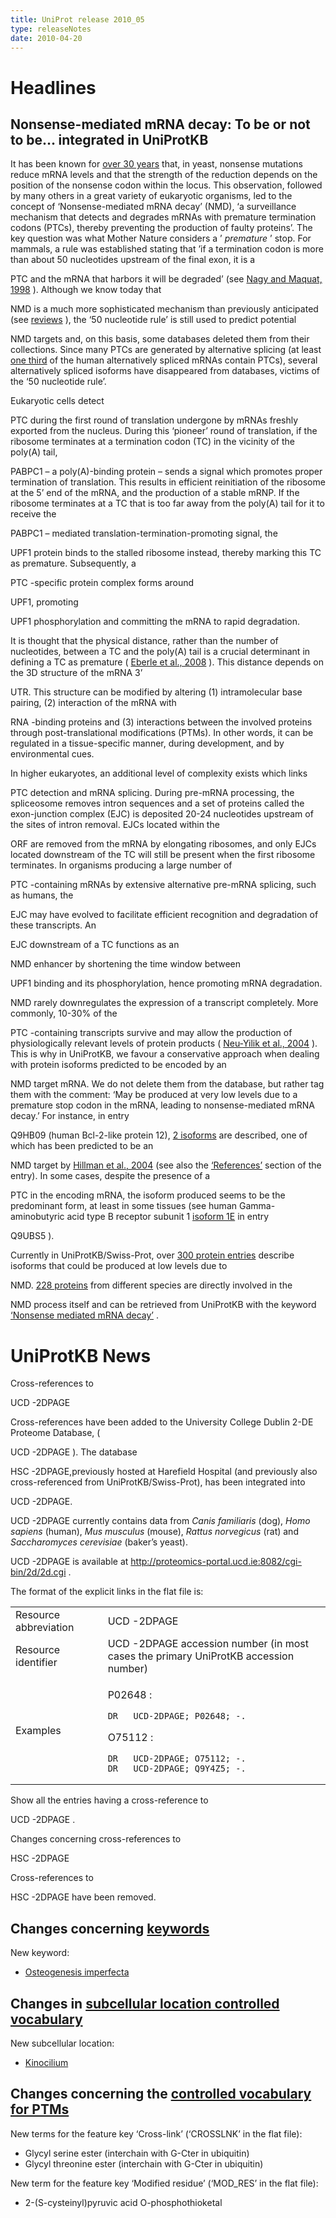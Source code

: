 ```yaml
---
title: UniProt release 2010_05
type: releaseNotes
date: 2010-04-20
---
```


# Headlines

## Nonsense-mediated mRNA decay: To be or not to be… integrated in UniProtKB

It has been known for [over 30 years](http://www.ncbi.nlm.nih.gov/pubmed/388431) that, in yeast, nonsense mutations reduce mRNA levels and that the strength of the reduction depends on the position of the nonsense codon within the locus. This observation, followed by many others in a great variety of eukaryotic organisms, led to the concept of ‘Nonsense-mediated mRNA decay’ (NMD), ‘a surveillance mechanism that detects and degrades mRNAs with premature termination codons (PTCs), thereby preventing the production of faulty proteins’. The key question was what Mother Nature considers a ’ _premature_ ’ stop. For mammals, a rule was established stating that ’if a termination codon is more than about 50 nucleotides upstream of the final exon, it is a

PTC and the mRNA that harbors it will be degraded’ (see [Nagy and Maquat, 1998](http://www.ncbi.nlm.nih.gov/pubmed/9644970) ). Although we know today that

NMD is a much more sophisticated mechanism than previously anticipated (see [reviews](http://www.ncbi.nlm.nih.gov/pubmed/19859661,19359157,19162024,18524595) ), the ‘50 nucleotide rule’ is still used to predict potential

NMD targets and, on this basis, some databases deleted them from their collections. Since many PTCs are generated by alternative splicing (at least [one third](http://www.ncbi.nlm.nih.gov/pubmed/12502788) of the human alternatively spliced mRNAs contain PTCs), several alternatively spliced isoforms have disappeared from databases, victims of the ‘50 nucleotide rule’.

Eukaryotic cells detect

PTC during the first round of translation undergone by mRNAs freshly exported from the nucleus. During this ‘pioneer’ round of translation, if the ribosome terminates at a termination codon (TC) in the vicinity of the poly(A) tail,

PABPC1 – a poly(A)-binding protein – sends a signal which promotes proper termination of translation. This results in efficient reinitiation of the ribosome at the 5’ end of the mRNA, and the production of a stable mRNP. If the ribosome terminates at a TC that is too far away from the poly(A) tail for it to receive the

PABPC1 – mediated translation-termination-promoting signal, the

UPF1 protein binds to the stalled ribosome instead, thereby marking this TC as premature. Subsequently, a

PTC -specific protein complex forms around

UPF1, promoting

UPF1 phosphorylation and committing the mRNA to rapid degradation.

It is thought that the physical distance, rather than the number of nucleotides, between a TC and the poly(A) tail is a crucial determinant in defining a TC as premature ( [Eberle et al., 2008](http://www.ncbi.nlm.nih.gov/pubmed/18447580) ). This distance depends on the 3D structure of the mRNA 3’

UTR. This structure can be modified by altering (1) intramolecular base pairing, (2) interaction of the mRNA with

RNA -binding proteins and (3) interactions between the involved proteins through post-translational modifications (PTMs). In other words, it can be regulated in a tissue-specific manner, during development, and by environmental cues.

In higher eukaryotes, an additional level of complexity exists which links

PTC detection and mRNA splicing. During pre-mRNA processing, the spliceosome removes intron sequences and a set of proteins called the exon-junction complex (EJC) is deposited 20-24 nucleotides upstream of the sites of intron removal. EJCs located within the

ORF are removed from the mRNA by elongating ribosomes, and only EJCs located downstream of the TC will still be present when the first ribosome terminates. In organisms producing a large number of

PTC -containing mRNAs by extensive alternative pre-mRNA splicing, such as humans, the

EJC may have evolved to facilitate efficient recognition and degradation of these transcripts. An

EJC downstream of a TC functions as an

NMD enhancer by shortening the time window between

UPF1 binding and its phosphorylation, hence promoting mRNA degradation.

NMD rarely downregulates the expression of a transcript completely. More commonly, 10-30% of the

PTC -containing transcripts survive and may allow the production of physiologically relevant levels of protein products ( [Neu-Yilik et al., 2004](http://www.ncbi.nlm.nih.gov/pubmed/15059251) ). This is why in UniProtKB, we favour a conservative approach when dealing with protein isoforms predicted to be encoded by an

NMD target mRNA. We do not delete them from the database, but rather tag them with the comment: ‘May be produced at very low levels due to a premature stop codon in the mRNA, leading to nonsense-mediated mRNA decay.’ For instance, in entry

Q9HB09 (human Bcl-2-like protein 12), [2 isoforms](http://www.uniprot.org/uniprotkb/Q9HB09#section_alternative) are described, one of which has been predicted to be an

NMD target by [Hillman et al., 2004](http://www.ncbi.nlm.nih.gov/pubmed/14759258) (see also the [‘References’](http://www.uniprot.org/uniprotkb/Q9HB09#section_ref) section of the entry). In some cases, despite the presence of a

PTC in the encoding mRNA, the isoform produced seems to be the predominant form, at least in some tissues (see human Gamma-aminobutyric acid type B receptor subunit 1 [isoform 1E](http://www.uniprot.org/uniprotkb/Q9UBS5#section_alternative) in entry

Q9UBS5 ).

Currently in UniProtKB/Swiss-Prot, over [300 protein entries](http://www.uniprot.org/uniprotkb?query=%22nonsense+mediated+mrna+decay%22+AND+reviewed:true+NOT+keyword:KW-0866) describe isoforms that could be produced at low levels due to

NMD. [228 proteins](http://www.uniprot.org/uniprotkb?query=keyword:KW-0866) from different species are directly involved in the

NMD process itself and can be retrieved from UniProtKB with the keyword [‘Nonsense mediated mRNA decay’](http://www.uniprot.org/keywords/KW-0866) .

# UniProtKB News

Cross-references to

UCD -2DPAGE

Cross-references have been added to the University College Dublin 2-DE Proteome Database, (

UCD -2DPAGE ). The database

HSC -2DPAGE,previously hosted at Harefield Hospital (and previously also cross-referenced from UniProtKB/Swiss-Prot), has been integrated into

UCD -2DPAGE.

UCD -2DPAGE currently contains data from _Canis familiaris_ (dog), _Homo sapiens_ (human), _Mus musculus_ (mouse), _Rattus norvegicus_ (rat) and _Saccharomyces cerevisiae_ (baker’s yeast).

UCD -2DPAGE is available at <http://proteomics-portal.ucd.ie:8082/cgi-bin/2d/2d.cgi> .

The format of the explicit links in the flat file is:

<table><colgroup><col style="width: 29%" /><col style="width: 70%" /></colgroup><tbody><tr class="odd"><td>Resource abbreviation</td><td>UCD -2DPAGE</td></tr><tr class="even"><td>Resource identifier</td><td>UCD -2DPAGE accession number (in most cases the primary UniProtKB accession number)</td></tr><tr class="odd"><td>Examples</td><td><p>P02648 :</p><pre><code>DR   UCD-2DPAGE; P02648; -.</code></pre><p>O75112 :</p><pre><code>DR   UCD-2DPAGE; O75112; -.
DR   UCD-2DPAGE; Q9Y4Z5; -.</code></pre></td></tr></tbody></table>

Show all the entries having a cross-reference to

UCD -2DPAGE .

Changes concerning cross-references to

HSC -2DPAGE

Cross-references to

HSC -2DPAGE have been removed.

## Changes concerning [keywords](https://ftp.uniprot.org/pub/databases/uniprot/current_release/knowledgebase/complete/docs/?keywlist)

New keyword:

- [Osteogenesis imperfecta](http://www.uniprot.org/keywords/KW-1065)

## Changes in [subcellular location controlled vocabulary](https://ftp.uniprot.org/pub/databases/uniprot/current_release/knowledgebase/complete/docs/?subcell)

New subcellular location:

- [Kinocilium](http://www.uniprot.org/locations/SL-0460)

## Changes concerning the [controlled vocabulary for PTMs](https://ftp.uniprot.org/pub/databases/uniprot/current_release/knowledgebase/complete/docs/ptmlist)

New terms for the feature key ‘Cross-link’ (‘CROSSLNK’ in the flat file):

- Glycyl serine ester (interchain with G-Cter in ubiquitin)
- Glycyl threonine ester (interchain with G-Cter in ubiquitin)

New term for the feature key ‘Modified residue’ (‘MOD_RES’ in the flat file):

- 2-(S-cysteinyl)pyruvic acid O-phosphothioketal
